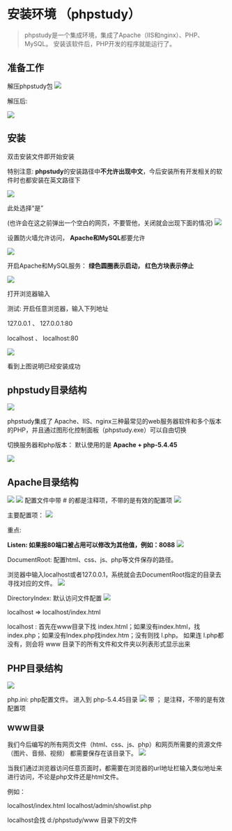 # 安装环境 （phpstudy）

>  phpstudy是一个集成环境，集成了Apache（IIS和nginx）、PHP、MySQL。 安装该软件后，PHP开发的程序就能运行了。

## 准备工作

解压phpstudy包
![](../media/1523379032499.png)

解压后:

![](../media/1523379104282.png)

## 安装

双击安装文件即开始安装

   特别注意: **phpstudy**的安装路径中**不允许出现中文**，今后安装所有开发相关的软件时也都安装在英文路径下
    
![](../media/1523379251895.png)

此处选择“是”

(也许会在这之前弹出一个空白的网页，不要管他，关闭就会出现下面的情况)
![](../media/1523379346800.png)

设置防火墙允许访问， **Apache和MySQL**都要允许

![](../media/1523379425748.png)

开启Apache和MySQL服务： **绿色圆圈表示启动， 红色方块表示停止**

![](../media/1523379454261.png)

打开浏览器输入

测试:  开启任意浏览器，输入下列地址

  127.0.0.1  、  127.0.0.1:80

  localhost  、  localhost:80

![](../media/1523379608850.png)

看到上图说明已经安装成功


## phpstudy目录结构


![](../media/1523380423065.png)

phpstudy集成了 Apache、IIS、nginx三种最常见的web服务器软件和多个版本的PHP，并且通过图形化控制面板（phpstudy.exe）可以自由切换

切换服务器和php版本：  默认使用的是  **Apache + php-5.4.45**

![](../media/1523380821032.png)


## Apache目录结构


![](../media/1523380676384.png)
![](../media/1523380739318.png)
配置文件中带 # 的都是注释项，不带的是有效的配置项
![](../media/1523381071356.png)

主要配置项：
![](../media/1523381009030.png)

重点:

  **Listen: 如果报80端口被占用可以修改为其他值，例如：8088**
![](../media/1523381364324.png)

DocumentRoot: 配置html、css、js、php等文件保存的路径。

浏览器中输入localhost或者127.0.0.1，系统就会去DocumentRoot指定的目录去寻找对应的文件。
![](../media/1525313932857.png)

DirectoryIndex:  默认访问文件配置
![](../media/1525314000860.png)

localhost =>  localhost/index.html

localhost : 首先在www目录下找 index.html；如果没有index.html，找index.php；如果没有Index.php找index.htm；没有则找 l.php。  如果连 l.php都没有，则会将 www 目录下的所有文件和文件夹以列表形式显示出来



## PHP目录结构


![](../media/1523380928859.png)

php.ini: php配置文件。  进入到 php-5.4.45目录
![](../media/1525314434763.png)
带 ； 是注释，不带的是有效配置项


### WWW目录


我们今后编写的所有网页文件（html、css、js、php）和网页所需要的资源文件（图片、音频、视频） 都需要保存在该目录下。
![](../media/1525244224450.png)

当我们通过浏览器访问任意页面时，都需要在浏览器的url地址栏输入类似地址来进行访问，不论是php文件还是html文件。

例如：

localhost/index.html       localhost/admin/showlist.php

localhost会找  d:/phpstudy/www 目录下的文件